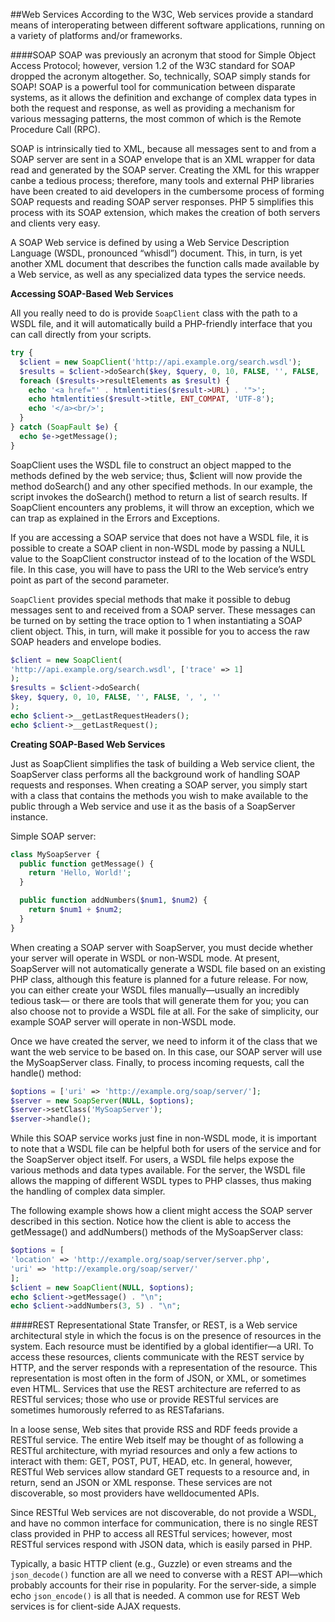 ##Web Services
According to the W3C, Web services provide a standard means of interoperating between different software applications, running on a variety of platforms and/or frameworks.

####SOAP
SOAP was previously an acronym that stood for Simple Object Access Protocol; however, version 1.2 of the W3C standard for SOAP dropped the acronym altogether. So, technically, SOAP simply stands for SOAP! SOAP is a powerful tool for communication between disparate systems, as it allows the definition and exchange of complex data types in both the request and response, as well as providing a mechanism for various messaging patterns, the most common of which is the Remote Procedure Call (RPC).

SOAP is intrinsically tied to XML, because all messages sent to and from a SOAP server are sent in a SOAP envelope that is an XML wrapper for data read and generated by the SOAP server. Creating the XML for this wrapper canbe a tedious process; therefore, many tools and external PHP libraries have been created to aid developers in the cumbersome process of forming SOAP requests and reading SOAP server responses. PHP 5 simplifies this process with its SOAP extension, which makes the creation of both servers and clients
very easy.

A SOAP Web service is defined by using a Web Service Description Language (WSDL, pronounced “whisdl”) document. This, in turn, is yet another XML document that describes the function calls made available by a Web service, as well as any specialized data types the service needs.

**Accessing SOAP-Based Web Services**

All you really need to do is provide ```SoapClient``` class with the path to a WSDL file, and it will automatically build a PHP-friendly interface that you can call directly from your scripts.
```php
try {
  $client = new SoapClient('http://api.example.org/search.wsdl');
  $results = $client->doSearch($key, $query, 0, 10, FALSE, '', FALSE, ', ', '');
  foreach ($results->resultElements as $result) {
    echo '<a href="' . htmlentities($result->URL) . '">';
    echo htmlentities($result->title, ENT_COMPAT, 'UTF-8');
    echo '</a><br/>';
  }
} catch (SoapFault $e) {
  echo $e->getMessage();
}
```
SoapClient uses the WSDL file to construct an object mapped to the methods defined by the web service; thus, $client will now provide the method doSearch() and any other specified methods. In our example, the script invokes the doSearch() method to return a list of search results. If SoapClient encounters any problems, it will throw an exception, which we can trap as explained in the Errors and Exceptions.

If you are accessing a SOAP service that does not have a WSDL file, it is possible to create a SOAP client in non-WSDL mode by passing a NULL value to the SoapClient constructor instead of to the location of the WSDL file. In this case, you will have to pass the URI to the Web service’s entry point as part of the second parameter.

```SoapClient``` provides special methods that make it possible to debug messages sent to and received from a SOAP server. These messages can be turned on by setting the trace option to 1 when instantiating a SOAP client object. This, in turn, will make it possible for you to access the raw SOAP headers and envelope bodies.
```php
$client = new SoapClient(
'http://api.example.org/search.wsdl', ['trace' => 1]
);
$results = $client->doSearch(
$key, $query, 0, 10, FALSE, '', FALSE, ', ', ''
);
echo $client->__getLastRequestHeaders();
echo $client->__getLastRequest();
```

**Creating SOAP-Based Web Services**

Just as SoapClient simplifies the task of building a Web service client, the SoapServer class performs all the background work of handling SOAP requests and responses. When creating a SOAP server, you simply start with a class that contains the methods you wish to make available to the public through a Web service and use it as the basis of a SoapServer instance.

Simple SOAP server:
```php
class MySoapServer {
  public function getMessage() {
    return 'Hello, World!';
  }

  public function addNumbers($num1, $num2) {
    return $num1 + $num2;
  }
}
```
When creating a SOAP server with SoapServer, you must decide whether
your server will operate in WSDL or non-WSDL mode. At present, SoapServer
will not automatically generate a WSDL file based on an existing PHP class,
although this feature is planned for a future release. For now, you can either
create your WSDL files manually—usually an incredibly tedious task— or there
are tools that will generate them for you; you can also choose not to provide
a WSDL file at all. For the sake of simplicity, our example SOAP server will
operate in non-WSDL mode.

Once we have created the server, we need to inform it of the class that we
want the web service to be based on. In this case, our SOAP server will use the
MySoapServer class. Finally, to process incoming requests, call the handle()
method:
```php
$options = ['uri' => 'http://example.org/soap/server/'];
$server = new SoapServer(NULL, $options);
$server->setClass('MySoapServer');
$server->handle();
```
While this SOAP service works just fine in non-WSDL mode, it is important
to note that a WSDL file can be helpful both for users of the service and for
the SoapServer object itself. For users, a WSDL file helps expose the various
methods and data types available. For the server, the WSDL file allows the
mapping of different WSDL types to PHP classes, thus making the handling of
complex data simpler.

The following example shows how a client might access the SOAP server
described in this section. Notice how the client is able to access the
getMessage() and addNumbers() methods of the MySoapServer class:
```php
$options = [
'location' => 'http://example.org/soap/server/server.php',
'uri' => 'http://example.org/soap/server/'
];
$client = new SoapClient(NULL, $options);
echo $client->getMessage() . "\n";
echo $client->addNumbers(3, 5) . "\n";
```

####REST
Representational State Transfer, or REST, is a Web service architectural
style in which the focus is on the presence of resources in the system. Each
resource must be identified by a global identifier—a URI. To access these
resources, clients communicate with the REST service by HTTP, and the
server responds with a representation of the resource. This representation is
most often in the form of JSON, or XML, or sometimes even HTML. Services
that use the REST architecture are referred to as RESTful services; those who
use or provide RESTful services are sometimes humorously referred to as
RESTafarians.

In a loose sense, Web sites that provide RSS and RDF feeds provide a RESTful service. The entire Web itself may be thought of as following a RESTful architecture, with myriad resources and only a few actions to interact with them: GET, POST, PUT, HEAD, etc. In general, however, RESTful Web services allow standard GET requests to a resource and, in return, send an JSON or XML response. These services are not discoverable, so most providers have welldocumented APIs.

Since RESTful Web services are not discoverable, do not provide a WSDL, and have no common interface for communication, there is no single REST class provided in PHP to access all RESTful services; however, most RESTful services respond with JSON data, which is easily parsed in PHP.

Typically, a basic HTTP client (e.g., Guzzle) or even streams and the ```json_decode()``` function are all we need to converse with a REST API—which probably accounts for their rise in popularity. For the server-side, a simple echo ```json_encode()``` is all that is needed. A common use for REST Web services is for client-side AJAX requests.

